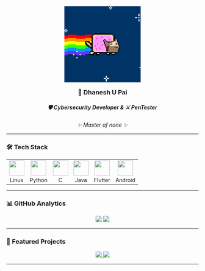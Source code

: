 <div align="center">
  <img src="https://github.com/cxuri/cxuri/blob/main/nyan.gif?raw=true" width="200" style="margin-bottom: -10px">
  
  ### 🔐 Dhanesh U Pai  
  ##### 🛡️ Cybersecurity Developer & ⚔️ PenTester  
  <i>✨ Master of none ✨</i>
</div>

---

### 🛠️ Tech Stack

<p align="center">
  <table align="center">
    <tr>
      <td align="center">
        <img src="https://cdn.jsdelivr.net/gh/devicons/devicon/icons/linux/linux-original.svg" width="40" height="40"/>
        <br>Linux
      </td>
      <td align="center">
        <img src="https://cdn.jsdelivr.net/gh/devicons/devicon/icons/python/python-original.svg" width="40" height="40"/>
        <br>Python
      </td>
      <td align="center">
        <img src="https://cdn.jsdelivr.net/gh/devicons/devicon/icons/c/c-original.svg" width="40" height="40"/>
        <br>C
      </td>
      <td align="center">
        <img src="https://cdn.jsdelivr.net/gh/devicons/devicon/icons/java/java-original.svg" width="40" height="40"/>
        <br>Java
      </td>
      <td align="center">
        <img src="https://cdn.jsdelivr.net/gh/devicons/devicon/icons/flutter/flutter-original.svg" width="40" height="40"/>
        <br>Flutter
      </td>
      <td align="center">
        <img src="https://cdn.jsdelivr.net/gh/devicons/devicon/icons/android/android-original.svg" width="40" height="40"/>
        <br>Android
      </td>
    </tr>
  </table>
</p>

---

### 📊 GitHub Analytics

<p align="center">
  <img src="https://github-readme-stats.vercel.app/api?username=cxuri&show_icons=true&theme=radical&hide_border=true&bg_color=00000000" width="400"/>
  <img src="https://github-readme-stats.vercel.app/api/top-langs/?username=cxuri&layout=compact&theme=radical&hide_border=true&bg_color=00000000&exclude_repo=dotfiles" width="350"/>
</p>

---

### 🌟 Featured Projects

<div align="center">
  <a href="https://github.com/cxuri/pascii">
    <img src="https://github-readme-stats.vercel.app/api/pin/?username=cxuri&repo=pascii&theme=radical&show_owner=true" width="45%"/>
  </a>
  <a href="https://github.com/cxuri/open-dpf">
    <img src="https://github-readme-stats.vercel.app/api/pin/?username=cxuri&repo=open-dpf&theme=radical&show_owner=true" width="45%"/>
  </a>
</div>

---
  </a>
</p>
